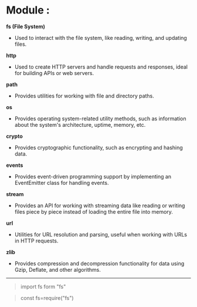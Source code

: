 # Module :

**fs (File System)**

- Used to interact with the file system, like reading, writing, and updating files.

**http**

- Used to create HTTP servers and handle requests and responses, ideal for building APIs or web servers.

**path**

- Provides utilities for working with file and directory paths.

**os**

- Provides operating system-related utility methods, such as information about the system's architecture, uptime, memory, etc.

**crypto**

- Provides cryptographic functionality, such as encrypting and hashing data.

**events**

- Provides event-driven programming support by implementing an EventEmitter class for handling events.

**stream**

- Provides an API for working with streaming data like reading or writing files piece by piece instead of loading the entire file into memory.

**url**

- Utilities for URL resolution and parsing, useful when working with URLs in HTTP requests.

**zlib**

- Provides compression and decompression functionality for data using Gzip, Deflate, and other algorithms.

<hr>



> import fs form "fs"

> const fs=require("fs")
